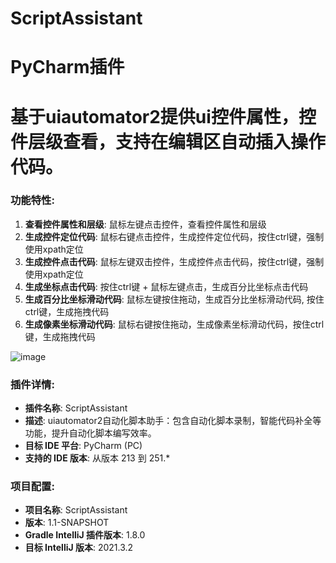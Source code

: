 # ScriptAssistant

# PyCharm插件
# 基于uiautomator2提供ui控件属性，控件层级查看，支持在编辑区自动插入操作代码。

### 功能特性:

1.  **查看控件属性和层级**: 鼠标左键点击控件，查看控件属性和层级
2.  **生成控件定位代码**: 鼠标右键点击控件，生成控件定位代码，按住ctrl键，强制使用xpath定位
3.  **生成控件点击代码**: 鼠标左键双击控件，生成控件点击代码，按住ctrl键，强制使用xpath定位
4.  **生成坐标点击代码**: 按住ctrl键 + 鼠标左键点击，生成百分比坐标点击代码
5.  **生成百分比坐标滑动代码**: 鼠标左键按住拖动，生成百分比坐标滑动代码, 按住ctrl键，生成拖拽代码
6.  **生成像素坐标滑动代码**: 鼠标右键按住拖动，生成像素坐标滑动代码，按住ctrl键，生成拖拽代码

![image](https://github.com/user-attachments/assets/7b012ea5-1f5b-4290-b4f5-8ffc4b304551)

### 插件详情:

* **插件名称**: ScriptAssistant
* **描述**: uiautomator2自动化脚本助手：包含自动化脚本录制，智能代码补全等功能，提升自动化脚本编写效率。
* **目标 IDE 平台**: PyCharm (PC)
* **支持的 IDE 版本**: 从版本 213 到 251.*

### 项目配置:

* **项目名称**: ScriptAssistant
* **版本**: 1.1-SNAPSHOT
* **Gradle IntelliJ 插件版本**: 1.8.0
* **目标 IntelliJ 版本**: 2021.3.2
